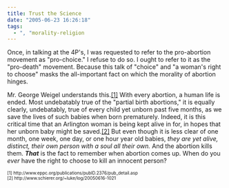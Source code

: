 ```yaml
---
title: Trust the Science
date: "2005-06-23 16:26:18"
tags:
  - ", "morality-religion
---
```

<p>Once, in talking at the 4P's, I was requested to refer to the pro-abortion movement as "pro-choice."  I refuse to do so.  I ought to refer to it as the "pro-death" movement.  Because this talk of "choice" and "a woman's right to choose" masks the all-important fact on which the morality of abortion hinges.</p>  <p>Mr. George Weigel understands this.<a href="http://www.eppc.org/publications/pubID.2376/pub_detail.asp">[1]</a> With every abortion, a human life is ended.  Most undebatably true of the "partial birth abortions," it is equally clearly, undebatably, true of every child yet unborn past five months, as we save the lives of such babies when born prematurely.  Indeed, it is this critical time that an Arlington woman is being kept alive in for, in hopes that her unborn baby might be saved.<a href="http://www.schierer.org/~luke/log/20050616-1021">[2]</a> But even though it is less clear of one month, one week, one day, or one hour year old babies, <em>they are yet alive, distinct, their own person with a soul all their own.</em> And the abortion kills them.  <strong><em>That</em></strong> is the fact to remember when abortion comes up.  When do you <em>ever</em> have the right to choose to kill an innocent person?</p>  <font size="-2"> [1] http://www.eppc.org/publications/pubID.2376/pub_detail.asp <br  /> [2] http://www.schierer.org/~luke/log/20050616-1021 </font>

